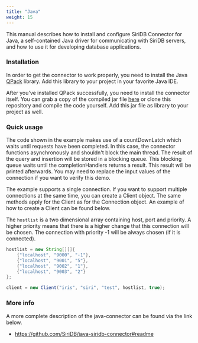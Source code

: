 ```yaml
---
title: "Java"
weight: 15
---
```


This manual describes how to install and configure SiriDB Connector for Java, a self-contained Java driver for communicating with SiriDB servers, and how to use it for developing database applications.

### Installation

In order to get the connector to work properly, you need to install the Java [QPack](https://github.com/transceptor-technology/java-qpack) library. Add this library to your project in your favorite Java IDE.

After you've installed QPack successfully, you need to install the connector itself. You can grab a copy of the compiled jar file [here](https://github.com/SiriDB/java-siridb-connector/releases/latest) or clone this repository and compile the code yourself. Add this jar file as library to your project as well.

### Quick usage

The code shown in the example makes use of a countDownLatch which waits until requests have been completed. In this case, the connector functions asynchronously and shouldn't block the main thread. The result of the query and insertion will be stored in a blocking queue. This blocking queue waits until the completionHandlers returns a result. This result will be printed afterwards. You may need to replace the input values of the connection if you want to verify this demo.

The example supports a single connection. If you want to support multiple connections at the same time, you can create a Client object. The same methods apply for the Client as for the Connection object. An example of how to create a Client can be found below.

The `hostlist` is a two dimensional array containing host, port and priority. A higher priority means that there is a higher change that this connection will be chosen. The connection with priority -1 will be always chosen (if it is connected).

```Java
hostlist = new String[][]{
    {"localhost", "9000", "-1"},
    {"localhost", "9001", "5"},
    {"localhost", "9002", "1"},
    {"localhost", "9003", "2"}
};

client = new Client("iris", "siri", "test", hostlist, true);
```

### More info

A more complete description of the java-connector can be found via the link below.

- https://github.com/SiriDB/java-siridb-connector#readme
